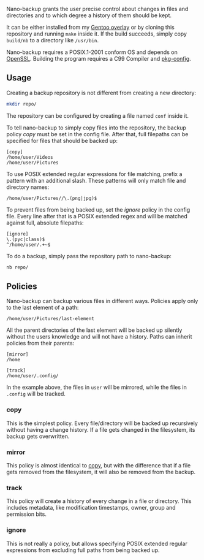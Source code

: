 Nano-backup grants the user precise control about changes in files and
directories and to which degree a history of them should be kept.

It can be either installed from my
[Gentoo overlay](https://github.com/AlxHnr/gentoo-overlay) or by cloning
this repository and running `make` inside it. If the build succeeds,
simply copy `build/nb` to a directory like `/usr/bin`.

Nano-backup requires a POSIX.1-2001 conform OS and depends on
[OpenSSL](https://www.openssl.org/). Building the program requires a C99
Compiler and
[pkg-config](http://www.freedesktop.org/wiki/Software/pkg-config/).

## Usage

Creating a backup repository is not different from creating a new
directory:

```sh
mkdir repo/
```

The repository can be configured by creating a file named `conf` inside it.

To tell nano-backup to simply copy files into the repository, the backup
policy _copy_ must be set in the config file. After that, full filepaths
can be specified for files that should be backed up:

```
[copy]
/home/user/Videos
/home/user/Pictures
```

To use POSIX extended regular expressions for file matching, prefix a
pattern with an additional slash. These patterns will only match file and
directory names:

```
/home/user/Pictures//\.(png|jpg)$
```

To prevent files from being backed up, set the _ignore_ policy in the
config file. Every line after that is a POSIX extended regex and will be
matched against full, absolute filepaths:

```
[ignore]
\.(pyc|class)$
^/home/user/.+~$
```

To do a backup, simply pass the repository path to nano-backup:

```sh
nb repo/
```

## Policies

Nano-backup can backup various files in different ways. Policies apply only
to the last element of a path:

```
/home/user/Pictures/last-element
```

All the parent directories of the last element will be backed up silently
without the users knowledge and will not have a history. Paths can inherit
policies from their parents:

```
[mirror]
/home

[track]
/home/user/.config/
```

In the example above, the files in `user` will be mirrored, while the files
in `.config` will be tracked.

### copy

This is the simplest policy. Every file/directory will be backed up
recursively without having a change history. If a file gets changed in the
filesystem, its backup gets overwritten.

### mirror

This policy is almost identical to [copy](#copy), but with the difference
that if a file gets removed from the filesystem, it will also be removed
from the backup.

### track

This policy will create a history of every change in a file or directory.
This includes metadata, like modification timestamps, owner, group and
permission bits.

### ignore

This is not really a policy, but allows specifying POSIX extended regular
expressions from excluding full paths from being backed up.
